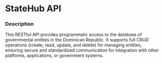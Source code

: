 # StateHub API

### Description

This RESTful API provides programmatic access to the database of governmental entities in the Dominican Republic. It supports full CRUD operations (create, read, update, and delete) for managing entities, ensuring secure and standardized communication for integration with other platforms, applications, or government systems.
